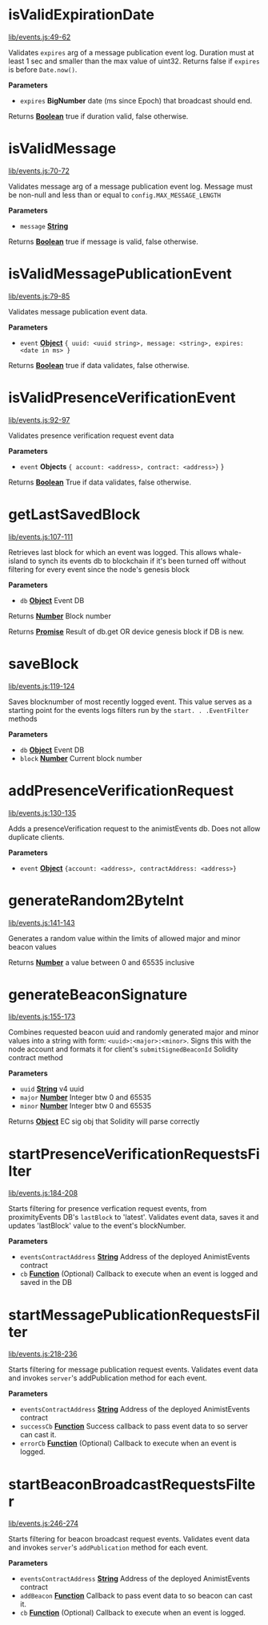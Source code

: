 <!-- Generated by documentation.js. Update this documentation by updating the source code. -->

# isValidExpirationDate

[lib/events.js:49-62](https://github.com/animist-io/whale-island/blob/cd3800ad5177e900063726a3875ea8c437b23c00/lib/events.js#L49-L62 "Source code on GitHub")

Validates `expires` arg of a message publication event log. Duration must at least 1 sec and
smaller than the max value of uint32. Returns false if `expires` is before `Date.now()`.

**Parameters**

-   `expires` **BigNumber** date (ms since Epoch) that broadcast should end.

Returns **[Boolean](https://developer.mozilla.org/en-US/docs/Web/JavaScript/Reference/Global_Objects/Boolean)** true if duration valid, false otherwise.

# isValidMessage

[lib/events.js:70-72](https://github.com/animist-io/whale-island/blob/cd3800ad5177e900063726a3875ea8c437b23c00/lib/events.js#L70-L72 "Source code on GitHub")

Validates message arg of a message publication event log. Message must be non-null and
less than or equal to `config.MAX_MESSAGE_LENGTH`

**Parameters**

-   `message` **[String](https://developer.mozilla.org/en-US/docs/Web/JavaScript/Reference/Global_Objects/String)** 

Returns **[Boolean](https://developer.mozilla.org/en-US/docs/Web/JavaScript/Reference/Global_Objects/Boolean)** true if message is valid, false otherwise.

# isValidMessagePublicationEvent

[lib/events.js:79-85](https://github.com/animist-io/whale-island/blob/cd3800ad5177e900063726a3875ea8c437b23c00/lib/events.js#L79-L85 "Source code on GitHub")

Validates message publication event data.

**Parameters**

-   `event` **[Object](https://developer.mozilla.org/en-US/docs/Web/JavaScript/Reference/Global_Objects/Object)** `{ uuid: <uuid string>, message: <string>, expires: <date in ms> }`

Returns **[Boolean](https://developer.mozilla.org/en-US/docs/Web/JavaScript/Reference/Global_Objects/Boolean)** true if data validates, false otherwise.

# isValidPresenceVerificationEvent

[lib/events.js:92-97](https://github.com/animist-io/whale-island/blob/cd3800ad5177e900063726a3875ea8c437b23c00/lib/events.js#L92-L97 "Source code on GitHub")

Validates presence verification request event data

**Parameters**

-   `event` **Objects** `{ account: <address>, contract: <address>}` }

Returns **[Boolean](https://developer.mozilla.org/en-US/docs/Web/JavaScript/Reference/Global_Objects/Boolean)** True if data validates, false otherwise.

# getLastSavedBlock

[lib/events.js:107-111](https://github.com/animist-io/whale-island/blob/cd3800ad5177e900063726a3875ea8c437b23c00/lib/events.js#L107-L111 "Source code on GitHub")

Retrieves last block for which an event was logged. This allows whale-island to synch its
events db to blockchain if it's been turned off without filtering for every event since
the node's genesis block

**Parameters**

-   `db` **[Object](https://developer.mozilla.org/en-US/docs/Web/JavaScript/Reference/Global_Objects/Object)** Event DB

Returns **[Number](https://developer.mozilla.org/en-US/docs/Web/JavaScript/Reference/Global_Objects/Number)** Block number

Returns **[Promise](https://developer.mozilla.org/en-US/docs/Web/JavaScript/Reference/Global_Objects/Promise)** Result of db.get OR device genesis block if DB is new.

# saveBlock

[lib/events.js:119-124](https://github.com/animist-io/whale-island/blob/cd3800ad5177e900063726a3875ea8c437b23c00/lib/events.js#L119-L124 "Source code on GitHub")

Saves blocknumber of most recently logged event. This value serves as a starting point for the
events logs filters run by the `start. . .EventFilter` methods

**Parameters**

-   `db` **[Object](https://developer.mozilla.org/en-US/docs/Web/JavaScript/Reference/Global_Objects/Object)** Event DB
-   `block` **[Number](https://developer.mozilla.org/en-US/docs/Web/JavaScript/Reference/Global_Objects/Number)** Current block number

# addPresenceVerificationRequest

[lib/events.js:130-135](https://github.com/animist-io/whale-island/blob/cd3800ad5177e900063726a3875ea8c437b23c00/lib/events.js#L130-L135 "Source code on GitHub")

Adds a presenceVerification request to the animistEvents db. Does not allow duplicate clients.

**Parameters**

-   `event` **[Object](https://developer.mozilla.org/en-US/docs/Web/JavaScript/Reference/Global_Objects/Object)** `{account: <address>, contractAddress: <address>}`

# generateRandom2ByteInt

[lib/events.js:141-143](https://github.com/animist-io/whale-island/blob/cd3800ad5177e900063726a3875ea8c437b23c00/lib/events.js#L141-L143 "Source code on GitHub")

Generates a random value within the limits of allowed major and minor beacon values

Returns **[Number](https://developer.mozilla.org/en-US/docs/Web/JavaScript/Reference/Global_Objects/Number)** a value between 0 and 65535 inclusive

# generateBeaconSignature

[lib/events.js:155-173](https://github.com/animist-io/whale-island/blob/cd3800ad5177e900063726a3875ea8c437b23c00/lib/events.js#L155-L173 "Source code on GitHub")

Combines requested beacon uuid and randomly generated major and minor
values into a string with form: `<uuid>:<major>:<minor>`.
Signs this with the node account and formats it for
client's `submitSignedBeaconId` Solidity contract method

**Parameters**

-   `uuid` **[String](https://developer.mozilla.org/en-US/docs/Web/JavaScript/Reference/Global_Objects/String)** v4 uuid
-   `major` **[Number](https://developer.mozilla.org/en-US/docs/Web/JavaScript/Reference/Global_Objects/Number)** Integer btw 0 and 65535
-   `minor` **[Number](https://developer.mozilla.org/en-US/docs/Web/JavaScript/Reference/Global_Objects/Number)** Integer btw 0 and 65535

Returns **[Object](https://developer.mozilla.org/en-US/docs/Web/JavaScript/Reference/Global_Objects/Object)** EC sig obj that Solidity will parse correctly

# startPresenceVerificationRequestsFilter

[lib/events.js:184-208](https://github.com/animist-io/whale-island/blob/cd3800ad5177e900063726a3875ea8c437b23c00/lib/events.js#L184-L208 "Source code on GitHub")

Starts filtering for presence verfication request events, from proximityEvents DB's
`lastBlock` to 'latest'. Validates event data, saves it and updates 'lastBlock' value to the
event's blockNumber.

**Parameters**

-   `eventsContractAddress` **[String](https://developer.mozilla.org/en-US/docs/Web/JavaScript/Reference/Global_Objects/String)** Address of the deployed AnimistEvents contract
-   `cb` **[Function](https://developer.mozilla.org/en-US/docs/Web/JavaScript/Reference/Statements/function)** (Optional) Callback to execute when an event is logged and saved in the DB

# startMessagePublicationRequestsFilter

[lib/events.js:218-236](https://github.com/animist-io/whale-island/blob/cd3800ad5177e900063726a3875ea8c437b23c00/lib/events.js#L218-L236 "Source code on GitHub")

Starts filtering for message publication request events. Validates event data and invokes
`server`'s addPublication method for each event.

**Parameters**

-   `eventsContractAddress` **[String](https://developer.mozilla.org/en-US/docs/Web/JavaScript/Reference/Global_Objects/String)** Address of the deployed AnimistEvents contract
-   `successCb` **[Function](https://developer.mozilla.org/en-US/docs/Web/JavaScript/Reference/Statements/function)** Success callback to pass event data to so server can cast it.
-   `errorCb` **[Function](https://developer.mozilla.org/en-US/docs/Web/JavaScript/Reference/Statements/function)** (Optional) Callback to execute when an event is logged.

# startBeaconBroadcastRequestsFilter

[lib/events.js:246-274](https://github.com/animist-io/whale-island/blob/cd3800ad5177e900063726a3875ea8c437b23c00/lib/events.js#L246-L274 "Source code on GitHub")

Starts filtering for beacon broadcast request events. Validates event data and invokes `server`'s
`addPublication` method for each event.

**Parameters**

-   `eventsContractAddress` **[String](https://developer.mozilla.org/en-US/docs/Web/JavaScript/Reference/Global_Objects/String)** Address of the deployed AnimistEvents contract
-   `addBeacon` **[Function](https://developer.mozilla.org/en-US/docs/Web/JavaScript/Reference/Statements/function)** Callback to pass event data to so beacon can cast it.
-   `cb` **[Function](https://developer.mozilla.org/en-US/docs/Web/JavaScript/Reference/Statements/function)** (Optional) Callback to execute when an event is logged.

